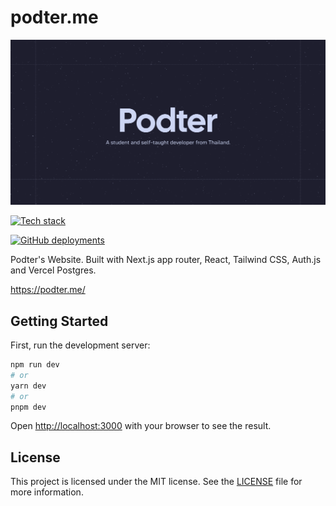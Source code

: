# podter.me

![Podter](app/opengraph-image.png)

[![Tech stack](https://skillicons.dev/icons?i=nextjs,react,ts,tailwind,postgres,vercel)](https://skillicons.dev)

[![GitHub deployments](https://img.shields.io/github/deployments/Podter/podter.me/Production?label=vercel&logo=vercel&logoColor=white&style=for-the-badge)](https://podter.me/)

Podter's Website. Built with Next.js app router, React, Tailwind CSS, Auth.js and Vercel Postgres.

https://podter.me/

## Getting Started

First, run the development server:

```bash
npm run dev
# or
yarn dev
# or
pnpm dev
```

Open [http://localhost:3000](http://localhost:3000) with your browser to see the result.

## License

This project is licensed under the MIT license. See the [LICENSE](LICENSE) file for more information.

